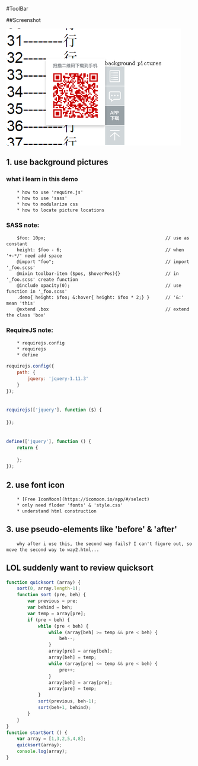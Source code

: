 #ToolBar

##Screenshot

![](https://github.com/yxfanxiao/myFrontEndDemo/raw/master/toolbar/img/screenshot1.png)

## 1. use background pictures
### what i learn in this demo
		* how to use 'require.js'
		* how to use 'sass'
		* how to modularize css 
		* how to locate picture locations

### SASS note:
		$foo: 10px;												// use as constant
		height: $foo - 6;										// when '+-*/' need add space
		@import "foo";											// import '_foo.scss'
		@mixin toolbar-item ($pos, $hoverPos){} 				// in '_foo.scss' create function
		@include opacity(0);									// use function in '_foo.scss' 
		.demo{ height: $foo; &:hover{ height: $foo * 2;} }  	// '&:'  mean 'this'
		@extend .box          	 								// extend the class 'box'

### RequireJS note:
		* requirejs.config    									
		* requirejs
		* define

``` javascript
requirejs.config({
	path: {
		jquery: 'jquery-1.11.3'
	}
});


requirejs(['jquery'], function ($) {
	
});


define(['jquery'], function () {
	return {

	};
});
``` 

## 2. use font icon
		* [Free IconMoon](https://icomoon.io/app/#/select)
		* only need floder 'fonts' & 'style.css'
		* understand html construction 

## 3. use pseudo-elements like 'before' & 'after' 
		why after i use this, the second way fails? I can't figure out, so move the second way to way2.html...

## LOL suddenly want to review quicksort 

``` javascript
function quicksort (array) {
	sort(0, array.length-1);
	function sort (pre, beh) {
		var previous = pre;
		var behind = beh;
		var temp = array[pre];
		if (pre < beh) {
			while (pre < beh) {
				while (array[beh] >= temp && pre < beh) {
					beh--;
				}
				array[pre] = array[beh];
				array[beh] = temp;
				while (array[pre] <= temp && pre < beh) {
					pre++;
				}
				array[beh] = array[pre];
				array[pre] = temp;			
			}
			sort(previous, beh-1);
			sort(beh+1, behind);			
		}
	}
}
function startSort () {
	var array = [1,3,2,5,4,8];
	quicksort(array);
	console.log(array);
}

```
